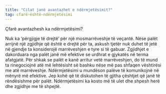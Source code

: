 ```yaml
---
title: "Cilat janë avantazhet e ndërmjetësimit?"
tag: cfarë-është-ndërmjetësimi
---
```

Çfarë avantazhesh ka ndërmjetësimi?

Nuk ka ‘përgjigje të drejtë’ për një mosmarrëveshje të veçantë. Nëse palët arrijnë një zgjidhje që është e drejtë për ta, askush tjetër nuk duhet të jetë në gjendje ta konsiderojë marrëveshjen e tyre si të gabuar.
Zgjidhjet e dakorduara nga palët janë më efektive se urdhrat e gjykatës në terma afatgjatë.
Për shkak se palët e kanë arritur vetë marrëveshjen, do të mund ta rinegociojnë atë më lehtësisht së bashku nëse më pas shfaqen vështirësi me atë marrëveshje.
Ndërmjetësimi u mundëson palëve të komunikojnë në mënyrë më efektive.
Jep kohë që të diskutohen të gjitha çështjet që janë të rëndësishme për palët.
Ndërmjetësimi ka kosto më të ulet dhe shpesh herë dhe zgjidhje me të shpejtë. 

